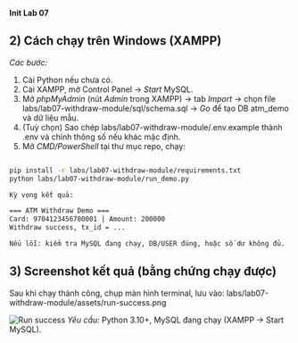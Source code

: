 **Init Lab 07**


## 2) Cách chạy trên Windows (XAMPP)

*Các bước:*
1. Cài Python nếu chưa có.
2. Cài XAMPP, mở Control Panel → *Start* MySQL.
3. Mở *phpMyAdmin* (nút *Admin* trong XAMPP) → tab *Import* → chọn file labs/lab07-withdraw-module/sql/schema.sql → *Go* để tạo DB atm_demo và dữ liệu mẫu.
4. (Tuỳ chọn) Sao chép labs/lab07-withdraw-module/.env.example thành .env và chỉnh thông số nếu khác mặc định.
5. Mở *CMD/PowerShell* tại thư mục repo, chạy:
```bash

pip install -r labs/lab07-withdraw-module/requirements.txt
python labs/lab07-withdraw-module/run_demo.py

Kỳ vọng kết quả:

=== ATM Withdraw Demo ===
Card: 9704123456780001 | Amount: 200000
Withdraw success, tx_id = ...

Nếu lỗi: kiểm tra MySQL đang chạy, DB/USER đúng, hoặc số dư không đủ.

``` 

## 3) Screenshot kết quả (bằng chứng chạy được)
Sau khi chạy thành công, chụp màn hình terminal, lưu vào:
labs/lab07-withdraw-module/assets/run-success.png

![Run success](assets/run-success.png)
*Yêu cầu:* Python 3.10+, MySQL đang chạy (XAMPP → Start MySQL).


